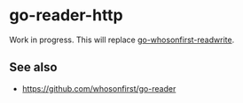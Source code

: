 # go-reader-http

Work in progress. This will replace [go-whosonfirst-readwrite](https://github.com/whosonfirst/go-whosonfirst-readwrite).

## See also

* https://github.com/whosonfirst/go-reader
